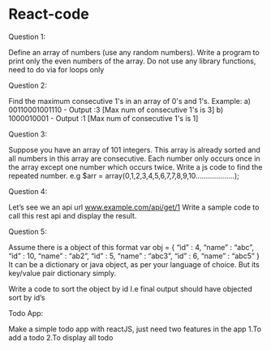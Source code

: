 # React-code

Question 1:

Define an array of numbers (use any random numbers). Write a program to print only the even numbers of the array. Do not use any library functions, need to do via for loops only

Question 2:

Find the maximum consecutive 1's in an array of 0's and 1's.
Example:
a) 00110001001110 - Output :3 [Max num of consecutive 1's is 3]
b) 1000010001 - Output :1 [Max num of consecutive 1's is 1]

Question 3:

Suppose you have an array of 101 integers. This array is already sorted and all numbers in this array are consecutive. Each number only occurs once in the array except one number which occurs twice. Write a js code to find the repeated number.
e.g $arr = array(0,1,2,3,4,5,6,7,7,8,9,10...................);

Question 4:

Let’s see we an api url www.example.com/api/get/1 
Write a sample code to call this rest api and display the result.

Question 5:

Assume there is a object of this format 
var obj = {
 “id” : 4, “name” : “abc”,
 “id” : 10, “name” : “ab2”,
 “id” : 5, “name” : “abc3”,
 “id” : 6, “name” : “abc5”
}
It can be a dictionary or java object, as per your language of choice. But its key/value pair dictionary simply.

Write a code to sort the object by id 
I.e final output should have objected sort by id’s


Todo App:

Make a simple todo app with reactJS, just need two features in the app 
1.To add a todo
2.To display all todo

